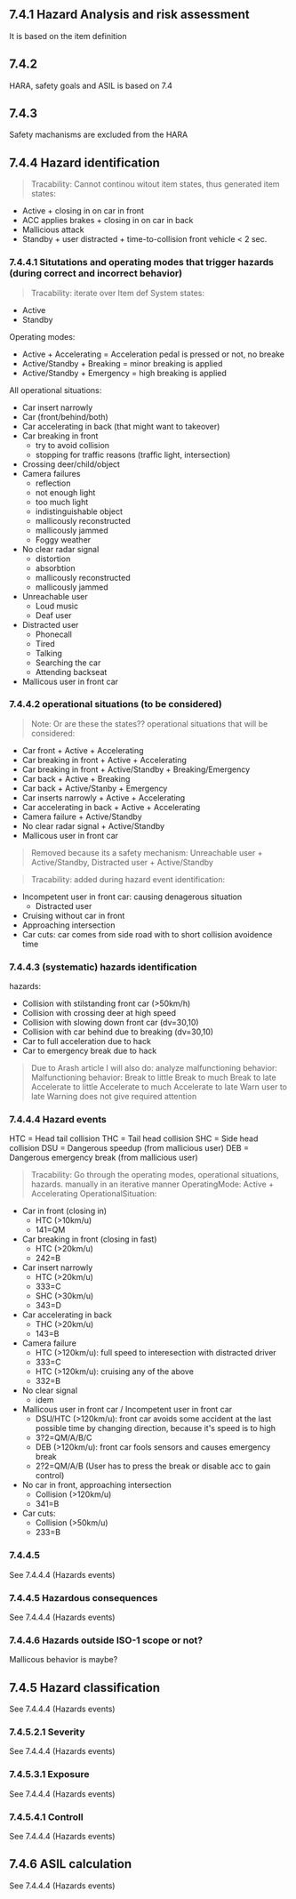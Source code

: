 ## 7.4.1 Hazard Analysis and risk assessment
It is based on the item definition

## 7.4.2
HARA, safety goals and ASIL is based on 7.4

## 7.4.3
Safety machanisms are excluded from the HARA

## 7.4.4 Hazard identification
> Tracability: Cannot continou witout item states, thus generated item states:
- Active + closing in on car in front
- ACC applies brakes + closing in on car in back
- Mallicious attack
- Standby + user distracted + time-to-collision front vehicle < 2 sec.

### 7.4.4.1 Situtations and operating modes that trigger hazards (during correct and incorrect behavior)
> Tracability: iterate over Item def
System states:
- Active
- Standby

Operating modes:
- Active + Accelerating = Acceleration pedal is pressed or not, no breake
- Active/Standby + Breaking = minor breaking is applied
- Active/Standby + Emergency = high breaking is applied

All operational situations:
- Car insert narrowly
- Car (front/behind/both)
- Car accelerating in back (that might want to takeover)
- Car breaking in front
  - try to avoid collision
  - stopping for traffic reasons (traffic light, intersection)
- Crossing deer/child/object
- Camera failures
  - reflection
  - not enough light
  - too much light
  - indistinguishable object
  - mallicously reconstructed
  - mallicously jammed
  - Foggy weather
- No clear radar signal
  - distortion
  - absorbtion
  - mallicously reconstructed
  - mallicously jammed
- Unreachable user
  - Loud music
  - Deaf user
- Distracted user
  - Phonecall
  - Tired
  - Talking
  - Searching the car
  - Attending backseat
- Mallicous user in front car


### 7.4.4.2 operational situations (to be considered)
> Note: Or are these the states??
operational situations that will be considered:
- Car front + Active + Accelerating
- Car breaking in front + Active + Accelerating
- Car breaking in front + Active/Standby + Breaking/Emergency
- Car back + Active + Breaking
- Car back + Active/Stanby + Emergency
- Car inserts narrowly + Active + Accelerating
- Car accelerating in back + Active + Accelerating
- Camera failure + Active/Standby
- No clear radar signal + Active/Standby
- Mallicous user in front car
> Removed because its a safety mechanism: Unreachable user + Active/Standby, Distracted user + Active/Standby

> Tracability: added during hazard event identification:
- Incompetent user in front car: causing denagerous situation
  - Distracted user
- Cruising without car in front
- Approaching intersection
- Car cuts: car comes from side road with to short collision avoidence time

### 7.4.4.3 (systematic) hazards identification
hazards:
- Collision with stilstanding front car (>50km/h)
- Collision with crossing deer at high speed
- Collision with slowing down front car (dv=30,10)
- Collision with car behind due to breaking (dv=30,10)
- Car to full acceleration due to hack
- Car to emergency break due to hack

> Due to Arash article I will also do: analyze malfunctioning behavior:
Malfunctioning behavior:
Break to little
Break to much
Break to late
Accelerate to little
Accelerate to much
Accelerate to late
Warn user to late
Warning does not give required attention

### 7.4.4.4 Hazard events
HTC = Head tail collision
THC = Tail head collision
SHC = Side head collision
DSU = Dangerous speedup (from mallicious user)
DEB = Dangerous emergency break (from mallicious user)
> Tracability: Go through the operating modes, operational situations, hazards. manually in an iterative manner
OperatingMode: Active + Accelerating
OperationalSituation:
- Car in front (closing in)
  - HTC (>10km/u)
  - 141=QM
- Car breaking in front (closing in fast)
  - HTC (>20km/u)
  - 242=B
- Car insert narrowly
  - HTC (>20km/u)
  - 333=C
  - SHC (>30km/u)
  - 343=D
- Car accelerating in back
  - THC (>20km/u)
  - 143=B
- Camera failure
  - HTC (>120km/u): full speed to interesection with distracted driver
  - 333=C
  - HTC (>120km/u): cruising any of the above
  - 332=B
- No clear signal
  - idem
- Mallicous user in front car / Incompetent user in front car
  - DSU/HTC (>120km/u): front car avoids some accident at the last possible time by changing direction, because it's speed is to high
  - 3?2=QM/A/B/C
  - DEB (>120km/u): front car fools sensors and causes emergency break
  - 2?2=QM/A/B (User has to press the break or disable acc to gain control)
- No car in front, approaching intersection
  - Collision (>120km/u)
  - 341=B
- Car cuts:
  - Collision (>50km/u)
  - 233=B

### 7.4.4.5
See 7.4.4.4 (Hazards events)

### 7.4.4.5 Hazardous consequences
See 7.4.4.4 (Hazards events)

### 7.4.4.6 Hazards outside ISO-1 scope or not?
Mallicous behavior is maybe?

## 7.4.5 Hazard classification
See 7.4.4.4 (Hazards events)
### 7.4.5.2.1 Severity
See 7.4.4.4 (Hazards events)
<!-- Skip: 7.4.5.2.x -->
### 7.4.5.3.1 Exposure
See 7.4.4.4 (Hazards events)
<!-- Skip: 7.4.5.3.x -->
### 7.4.5.4.1 Controll
See 7.4.4.4 (Hazards events)
<!-- Skip: 7.4.5.4.x -->

## 7.4.6 ASIL calculation
<!-- Skip: ## 7.4.7 -->
See 7.4.4.4 (Hazards events)
